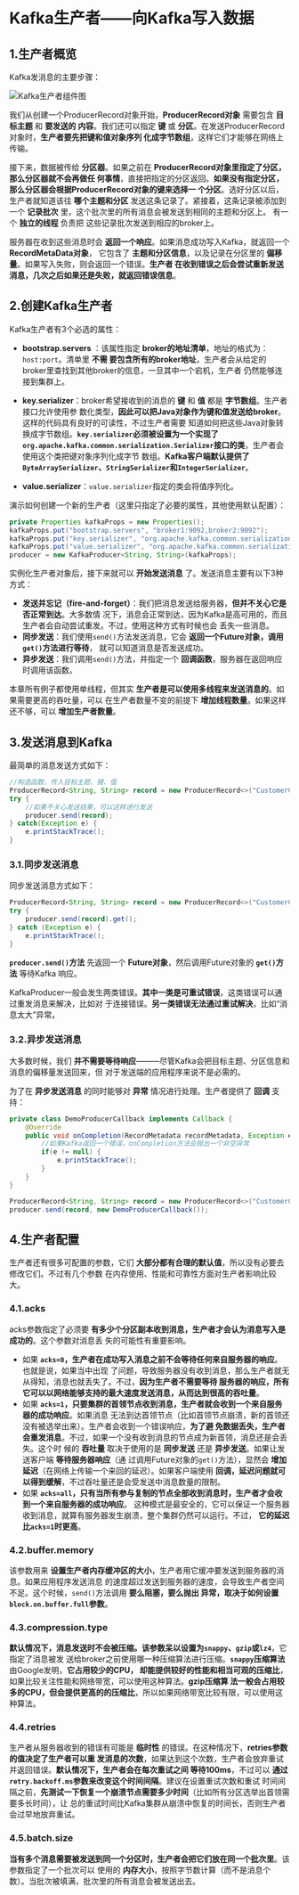 Kafka生产者——向Kafka写入数据
===================================================================================
## 1.生产者概览

Kafka发消息的主要步骤：

![Kafka生产者组件图](img/1.png)

我们从创建一个ProducerRecord对象开始，**ProducerRecord对象** 需要包含 **目标主题** 和 **要发送的
内容**。我们还可以指定 **键** 或 **分区**。在发送ProducerRecord对象时，**生产者要先把键和值对象序列
化成字节数组**，这样它们才能够在网络上传输。

接下来，数据被传给 **分区器**。如果之前在 **ProducerRecord对象里指定了分区，那么分区器就不会再做任
何事情**，直接把指定的分区返回。**如果没有指定分区，那么分区器会根据ProducerRecord对象的键来选择一
个分区**。选好分区以后，生产者就知道该往 **哪个主题和分区** 发送这条记录了。紧接着，这条记录被添加到
一个 **记录批次** 里，这个批次里的所有消息会被发送到相同的主题和分区上。 有一个 **独立的线程** 负责把
这些记录批次发送到相应的broker上。

服务器在收到这些消息时会 **返回一个响应**。如果消息成功写入Kafka，就返回一个 **RecordMetaData对象**，
它包含了 **主题和分区信息**，以及记录在分区里的 **偏移量**。如果写入失败，则会返回一个错误。**生产者
在收到错误之后会尝试重新发送消息，几次之后如果还是失败，就返回错误信息**。

## 2.创建Kafka生产者
Kafka生产者有3个必选的属性：
+ **bootstrap.servers** ：该属性指定 **broker的地址清单**，地址的格式为：`host:port`。清单里 **不需
要包含所有的broker地址**，生产者会从给定的broker里查找到其他broker的信息，一旦其中一个宕机，生产者
仍然能够连接到集群上。

+ **key.serializer**：broker希望接收到的消息的 **键** 和 **值** 都是 **字节数组**。生产者接口允许使用参
数化类型，**因此可以把Java对象作为键和值发送给broker**。这样的代码具有良好的可读性，不过生产者需要
知道如何把这些Java对象转换成字节数组。**`key.serializer`必须被设置为一个实现了
`org.apache.kafka.common.serialization.Serializer`接口的类**，生产者会使用这个类把键对象序列化成字节
数组。**Kafka客户端默认提供了`ByteArraySerializer`、`StringSerializer`和`IntegerSerializer`**。

+ **value.serializer**：`value.serializer`指定的类会将值序列化。

演示如何创建一个新的生产者（这里只指定了必要的属性，其他使用默认配置）：
```java
private Properties kafkaProps = new Properties();
kafkaProps.put("bootstrap.servers", "broker1:9092,broker2:9092");
kafkaProps.put("key.serializer", "org.apache.kafka.common.serialization.StringSerializer");
kafkaProps.put("value.serializer", "org.apache.kafka.common.serialization.StringSerializer");
producer = new KafkaProducer<String, String>(kafkaProps);
```

实例化生产者对象后，接下来就可以 **开始发送消息** 了。发送消息主要有以下3种方式：
+ **发送并忘记（fire-and-forget）**：我们把消息发送给服务器，**但并不关心它是否正常到达**。大多数情
况下，消息会正常到达，因为Kafka是高可用的，而且生产者会自动尝试重发。不过，使用这种方式有时候也会
丢失一些消息。
+ **同步发送**：我们使用`send()`方法发送消息，它会 **返回一个Future对象，调用`get()`方法进行等待**，
就可以知道消息是否发送成功。
+ **异步发送**：我们调用`send()`方法，并指定一个 **回调函数**，服务器在返回响应时调用该函数。

本章所有例子都使用单线程，但其实 **生产者是可以使用多线程来发送消息的**。如果需要更高的吞吐量，可以
在生产者数量不变的前提下 **增加线程数量**。如果这样还不够，可以 **增加生产者数量**。

## 3.发送消息到Kafka
最简单的消息发送方式如下：
```java
//构造函数，传入目标主题、键、值
ProducerRecord<String, String> record = new ProducerRecord<>("CustomerCountry", "Precision Products", "france");
try {
    //如果不关心发送结果，可以这样进行发送
    producer.send(record);
} catch(Exception e) {
    e.printStackTrace();
}
```

### 3.1.同步发送消息
同步发送消息方式如下：
```java
ProducerRecord<String, String> record = new ProducerRecord<>("CustomerCountry", "Precision Products", "France");
try {
    producer.send(record).get();
} catch (Exception e) {
    e.printStackTrace();
}
```
**`producer.send()`方法** 先返回一个 **Future对象**，然后调用Future对象的 **`get()`方法** 等待Kafka
响应。

KafkaProducer一般会发生两类错误。**其中一类是可重试错误**，这类错误可以通过重发消息来解决，比如对
于连接错误。**另一类错误无法通过重试解决**，比如“消息太大”异常。

### 3.2.异步发送消息
大多数时候，我们 **并不需要等待响应**———尽管Kafka会把目标主题、分区信息和消息的偏移量发送回来，但
对于发送端的应用程序来说不是必需的。

为了在 **异步发送消息** 的同时能够对 **异常** 情况进行处理。生产者提供了 **回调** 支持：
```java
private class DemoProducerCallback implements Callback {
    @Override
    public void onCompletion(RecordMetadata recordMetadata, Exception e) {
        //如果Kafka返回一个错误，onCompletion方法会抛出一个非空异常
        if(e != null) {
            e.printStackTrace();
        }
    }
}

ProducerRecord<String, String> record = new ProducerRecord<>("CustomerCountry","Biomedical Materials", "USA");
producer.send(record, new DemoProducerCallback());
```

## 4.生产者配置
生产者还有很多可配置的参数，它们 **大部分都有合理的默认值**，所以没有必要去修改它们。不过有几个参数
在内存使用、性能和可靠性方面对生产者影响比较大。 

### 4.1.acks
acks参数指定了必须要 **有多少个分区副本收到消息，生产者才会认为消息写入是成功的**。这个参数对消息丢
失的可能性有重要影响。
+ 如果 **`acks=0`，生产者在成功写入消息之前不会等待任何来自服务器的响应**。也就是说，如果当中出现
了问题，导致服务器没有收到消息，那么生产者就无从得知，消息也就丢失了。不过，**因为生产者不需要等待
服务器的响应，所有它可以以网络能够支持的最大速度发送消息，从而达到很高的吞吐量**。
+ 如果 **`acks=1`，只要集群的首领节点收到消息，生产者就会收到一个来自服务器的成功响应**。如果消息
无法到达首领节点（比如首领节点崩溃，新的首领还没有被选举出来）。生产者会收到一个错误响应，**为了避
免数据丢失，生产者会重发消息**。不过，如果一个没有收到消息的节点成为新首领，消息还是会丢失。这个时
候的 **吞吐量** 取决于使用的是 **同步发送** 还是 **异步发送**。如果让发送客户端 **等待服务器响应**（通
过调用Future对象的`get()`方法），显然会 **增加延迟**（在网络上传输一个来回的延迟）。如果客户端使用
**回调，延迟问题就可以得到缓解**，不过吞吐量还是会受发送中消息数量的限制。
+ 如果 **`acks=all`，只有当所有参与复制的节点全部收到消息时，生产者才会收到一个来自服务器的成功响应**。
这种模式是最安全的，它可以保证一个服务器收到消息，就算有服务器发生崩溃，整个集群仍然可以运行。不过，
**它的延迟比`acks=1`时更高**。

### 4.2.buffer.memory
该参数用来 **设置生产者内存缓冲区的大小**，生产者用它缓冲要发送到服务器的消息。如果应用程序发送消息
的速度超过发送到服务器的速度，会导致生产者空间不足。这个时候，`send()`方法调用 **要么阻塞，要么抛出
异常，取决于如何设置`block.on.buffer.full`参数**。

### 4.3.compression.type
**默认情况下，消息发送时不会被压缩。该参数呆以设置为`snappy`、`gzip`或`lz4`**，它指定了消息被发
送给broker之前使用哪一种压缩算法进行压缩。**`snappy`压缩算法** 由Google发明，**它占用较少的CPU，
却能提供较好的性能和相当可观的压缩比**，如果比较关注性能和网络带宽，可以使用这种算法。**gzip压缩算
法一般会占用较多的CPU，但会提供更高的的压缩比**，所以如果网络带宽比较有限，可以使用这种算法。

### 4.4.retries
生产者从服务器收到的错误有可能是 **临时性** 的错误。在这种情况下，**retries参数的值决定了生产者可以重
发消息的次数**，如果达到这个次数，生产者会放弃重试并返回错误。**默认情况下，生产者会在每次重试之间
等待100ms**，不过可以 **通过`retry.backoff.ms`参数来改变这个时间间隔**。建议在设置重试次数和重试
时间间隔之前，**先测试一下恢复一个崩溃节点需要多少时间**（比如所有分区选举出首领需要多长时间），让
总的重试时间比Kafka集群从崩溃中恢复的时间长，否则生产者会过早地放弃重试。

### 4.5.batch.size
**当有多个消息需要被发送到同一个分区时，生产者会把它们放在同一个批次里**。该参数指定了一个批次可以
使用的 **内存大小**，按照字节数计算（而不是消息个数）。当批次被填满，批次里的所有消息会被发送出去。




